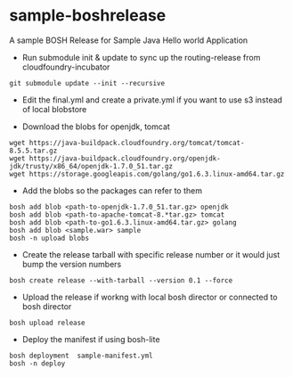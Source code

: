 # sample-boshrelease

A sample BOSH Release for Sample Java Hello world Application

* Run submodule init & update to sync up the routing-release from cloudfoundry-incubator
```
git submodule update --init --recursive
```

* Edit the final.yml and create a private.yml if you want to use s3 instead of local blobstore

* Download the blobs for openjdk, tomcat
```
wget https://java-buildpack.cloudfoundry.org/tomcat/tomcat-8.5.5.tar.gz
wget https://java-buildpack.cloudfoundry.org/openjdk-jdk/trusty/x86_64/openjdk-1.7.0_51.tar.gz
wget https://storage.googleapis.com/golang/go1.6.3.linux-amd64.tar.gz
```
* Add the blobs so the packages can refer to them
```
bosh add blob <path-to-openjdk-1.7.0_51.tar.gz> openjdk
bosh add blob <path-to-apache-tomcat-8.*tar.gz> tomcat
bosh add blob <path-to-go1.6.3.linux-amd64.tar.gz> golang
bosh add blob <sample.war> sample
bosh -n upload blobs
```


* Create the release tarball with specific release number or it would just bump the version numbers
```
bosh create release --with-tarball --version 0.1 --force
```

* Upload the release if workng with local bosh director or connected to bosh director
```
bosh upload release
```

* Deploy the manifest if using bosh-lite
```
bosh deployment  sample-manifest.yml
bosh -n deploy
```
